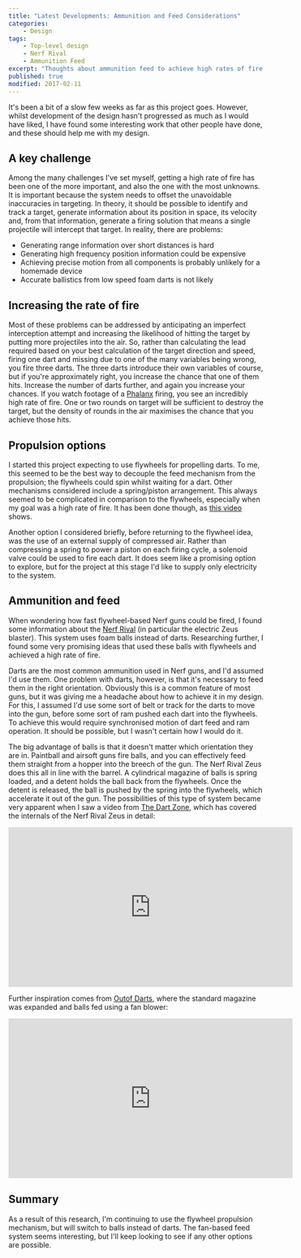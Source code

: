 ```yaml
---
title: "Latest Developments: Ammunition and Feed Considerations"
categories:
    - Design
tags:
    - Top-level design
    - Nerf Rival
    - Ammunition Feed
excerpt: "Thoughts about ammunition feed to achieve high rates of fire."
published: true
modified: 2017-02-11
---
```


It's been a bit of a slow few weeks as far as this project goes. However, whilst development of the design hasn't progressed as much as I would have liked, I have found some interesting work that other people have done, and these should help me with my design.

## A key challenge

Among the many challenges I've set myself, getting a high rate of fire has been one of the more important, and also the one with the most unknowns. It is important because the system needs to offset the unavoidable inaccuracies in targeting. In theory, it should be possible to identify and track a target, generate information about its position in space, its velocity and, from that information, generate a firing solution that means a single projectile will intercept that target. In reality, there are problems:

* Generating range information over short distances is hard
* Generating high frequency position information could be expensive
* Achieving precise motion from all components is probably unlikely for a homemade device
* Accurate ballistics from low speed foam darts is not likely

## Increasing the rate of fire

Most of these problems can be addressed by anticipating an imperfect interception attempt and increasing the likelihood of hitting the target by putting more projectiles into the air. So, rather than calculating the lead required based on your best calculation of the target direction and speed, firing one dart and missing due to one of the many variables being wrong, you fire three darts. The three darts introduce their own variables of course, but if you're approximately right, you increase the chance that one of them hits. Increase the number of darts further, and again you increase your chances. If you watch footage of a [Phalanx](https://youtu.be/cgpQBZF2sZQ) firing, you see an incredibly high rate of fire. One or two rounds on target will be sufficient to destroy the target, but the density of rounds in the air maximises the chance that you achieve those hits.

## Propulsion options

I started this project expecting to use flywheels for propelling darts. To me, this seemed to be the best way to decouple the feed mechanism from the propulsion; the flywheels could spin whilst waiting for a dart. Other mechanisms considered include a spring/piston arrangement. This always seemed to be complicated in comparison to the flywheels, especially when my goal was a high rate of fire. It has been done though, as [this video](https://youtu.be/dokbdPPqkFU?t=1m26s) shows.

Another option I considered briefly, before returning to the flywheel idea, was the use of an external supply of compressed air. Rather than compressing a spring to power a piston on each firing cycle, a solenoid valve could be used to fire each dart. It does seem like a promising option to explore, but for the project at this stage I'd like to supply only electricity to the system.

## Ammunition and feed

When wondering how fast flywheel-based Nerf guns could be fired, I found some information about the [Nerf Rival](http://www.hasbro.com/en-gb/brands/nerfrival) (in particular the electric Zeus blaster). This system uses foam balls instead of darts. Researching further, I found some very promising ideas that used these balls with flywheels and achieved a high rate of fire.

Darts are the most common ammunition used in Nerf guns, and I'd assumed I'd use them. One problem with darts, however, is that it's necessary to feed them in the right orientation. Obviously this is a common feature of most guns, but it was giving me a headache about how to achieve it in my design. For this, I assumed I'd use some sort of belt or track for the darts to move into the gun, before some sort of ram pushed each dart into the flywheels. To achieve this would require synchronised motion of dart feed and ram operation. It should be possible, but I wasn't certain how I would do it.

The big advantage of balls is that it doesn't matter which orientation they are in. Paintball and airsoft guns fire balls, and you can effectively feed them straight from a hopper into the breech of the gun. The Nerf Rival Zeus does this all in line with the barrel. A cylindrical magazine of balls is spring loaded, and a detent holds the ball back from the flywheels. Once the detent is released, the ball is pushed by the spring into the flywheels, which accelerate it out of the gun. The possibilities of this type of system became very apparent when I saw a video from [The Dart Zone](http://torukmakto4.blogspot.co.uk/2015/08/nerf-rival-zeus-lightning-link-rs390.html), which has covered the internals of the Nerf Rival Zeus in detail:

<iframe width="560" height="315" src="https://www.youtube.com/embed/O1VyA8R-e5M" frameborder="0" allowfullscreen></iframe>

Further inspiration comes from [Outof Darts](https://www.youtube.com/c/outofdarts), where the standard magazine was expanded and balls fed using a fan blower:

<iframe width="560" height="315" src="https://www.youtube.com/embed/XFfwXsr48kM" frameborder="0" allowfullscreen></iframe>

## Summary

As a result of this research, I'm continuing to use the flywheel propulsion mechanism, but will switch to balls instead of darts. The fan-based feed system seems interesting, but I'll keep looking to see if any other options are possible.